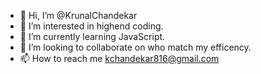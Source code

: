 - 👋 Hi, I’m @KrunalChandekar
- 👀 I’m interested in highend coding.
- 🌱 I’m currently learning JavaScript.
- 💞️ I’m looking to collaborate on who match my efficency.
- 📫 How to reach me kchandekar816@gmail.com

<!---
KrunalChandekar/KrunalChandekar is a ✨ special ✨ repository because its `README.md` (this file) appears on your GitHub profile.
You can click the Preview link to take a look at your changes.
--->
